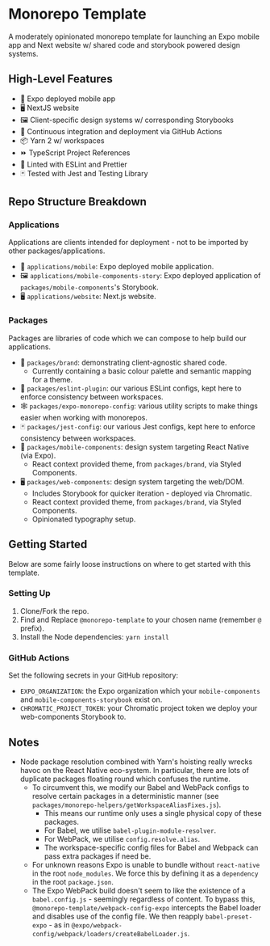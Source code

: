 # Monorepo Template

A moderately opinionated monorepo template for launching an Expo mobile app and Next website w/ shared code and storybook powered design systems.

## High-Level Features

- 📱  Expo deployed mobile app
- 🖥  NextJS website
- 🖼  Client-specific design systems w/ corresponding Storybooks
- 🤖  Continuous integration and deployment via GitHub Actions
- 📦  Yarn 2 w/ workspaces
- ⏩  TypeScript Project References
- 🧹  Linted with ESLint and Prettier
- 🃏  Tested with Jest and Testing Library

## Repo Structure Breakdown

### Applications

Applications are clients intended for deployment - not to be imported by other packages/applications.

- 📱  `applications/mobile`: Expo deployed mobile application.
- 🖼  `applications/mobile-components-story`: Expo deployed application of `packages/mobile-components`'s Storybook.
- 🖥  `applications/website`: Next.js website.

### Packages

Packages are libraries of code which we can compose to help build our applications.

- 🎨  `packages/brand`: demonstrating client-agnostic shared code.
  - Currently containing a basic colour palette and semantic mapping for a theme.
- 🧹  `packages/eslint-plugin`: our various ESLint configs, kept here to enforce consistency between workspaces.
- 🕸  `packages/expo-monorepo-config`: various utility scripts to make things easier when working with monorepos.
- 🃏  `packages/jest-config`: our various Jest configs, kept here to enforce consistency between workspaces.
- 📱  `packages/mobile-components`: design system targeting React Native (via Expo).
  - React context provided theme, from `packages/brand`, via Styled Components.
- 🖥  `packages/web-components`: design system targeting the web/DOM.
  - Includes Storybook for quicker iteration - deployed via Chromatic.
  - React context provided theme, from `packages/brand`, via Styled Components.
  - Opinionated typography setup.


## Getting Started

Below are some fairly loose instructions on where to get started with this template.

### Setting Up

1. Clone/Fork the repo.
2. Find and Replace `@monorepo-template` to your chosen name (remember `@` prefix).
3. Install the Node dependencies: `yarn install`

### GitHub Actions

Set the following secrets in your GitHub repository:

- `EXPO_ORGANIZATION`: the Expo organization which your `mobile-components` and `mobile-components-storybook` exist on.
- `CHROMATIC_PROJECT_TOKEN`: your Chromatic project token we deploy your web-components Storybook to.

## Notes

- Node package resolution combined with Yarn's hoisting really wrecks havoc on the React Native eco-system. In particular, there are lots of duplicate packages floating round which confuses the runtime.
  - To circumvent this, we modify our Babel and WebPack configs to resolve certain packages in a deterministic manner (see `packages/monorepo-helpers/getWorkspaceAliasFixes.js`).
    - This means our runtime only uses a single physical copy of these packages.
    - For Babel, we utilise `babel-plugin-module-resolver`.
    - For WebPack, we utilise `config.resolve.alias`.
    - The workspace-specific config files for Babel and Webpack can pass extra packages if need be.
  - For unknown reasons Expo is unable to bundle without `react-native` in the root `node_modules`. We force this by defining it as a `dependency` in the root `package.json`.
  - The Expo WebPack build doesn't seem to like the existence of a `babel.config.js` - seemingly regardless of content. To bypass this, `@monorepo-template/webpack-config-expo` intercepts the Babel loader and disables use of the config file. We then reapply `babel-preset-expo` - as in `@expo/webpack-config/webpack/loaders/createBabelLoader.js`.
